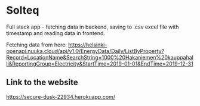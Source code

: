 # Solteq
Full stack app - fetching data in backend, saving to .csv excel file with timestamp and reading data in frontend. 

Fetching data from here:
https://helsinki-openapi.nuuka.cloud/api/v1.0/EnergyData/Daily/ListByProperty?Record=LocationName&SearchString=1000%20Hakaniemen%20kauppahalli&ReportingGroup=Electricity&StartTime=2019-01-01&EndTime=2019-12-31

## Link to the website

https://secure-dusk-22934.herokuapp.com/
